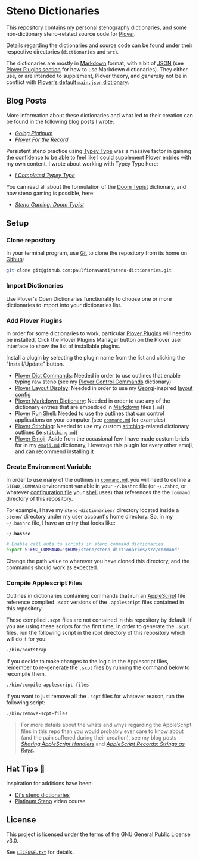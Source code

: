# Steno Dictionaries

This repository contains my personal stenography dictionaries, and
some non-dictionary steno-related source code for [Plover][].

Details regarding the dictionaries and source code can be found under their
respective directories (`dictionaries` and `src`).

The dictionaries are mostly in [Markdown][] format, with a bit of [JSON][] (see
[Plover Plugins section](#add-plover-plugins) for how to use Markdown
dictionaries). They either use, or are intended to supplement, Plover theory,
and _generally_ not be in conflict with
[Plover's default `main.json` dictionary][Plover main.json].

## Blog Posts

More information about these dictionaries and what led to their creation can
be found in the following blog posts I wrote:

- _[Going Platinum][]_
- _[Plover For the Record][]_

Persistent steno practice using [Typey Type][] was a massive factor in gaining
the confidence to be able to feel like I could supplement Plover entries with my
own content. I wrote about working with Typey Type here:

- _[I Completed Typey Type][]_

You can read all about the formulation of the [Doom Typist][] dictionary, and
how steno gaming is possible, here:

- _[Steno Gaming: Doom Typist][]_

## Setup

### Clone repository

In your terminal program, use [Git][] to clone the repository from its home on
[Github][]:

```sh
git clone git@github.com:paulfioravanti/steno-dictionaries.git
```

### Import Dictionaries

Use Plover's Open Dictionaries functionality to choose one or more dictionaries
to import into your dictionaries list.

### Add Plover Plugins

In order for some dictionaries to work, particular [Plover Plugins][] will
need to be installed. Click the Plover Plugins Manager button on the Plover
user interface to show the list of installable plugins.

Install a plugin by selecting the plugin name from the list and clicking the
"Install/Update" button.

- [Plover Dict Commands][]: Needed in order to use outlines that enable typing
  raw steno (see my [Plover Control Commands][] dictionary)
- [Plover Layout Display][]: Needed in order to use my [Georgi][]-inspired
  [layout config][]
- [Plover Markdown Dictionary][]: Needed in order to use any of the dictionary
  entries that are embedded in [Markdown][] files (`.md`)
- [Plover Run Shell][]: Needed to use the outlines that can control applications
  on your computer (see [`command.md`][] for examples)
- [Plover Stitching][]: Needed to use my custom [stitching][]-related dictionary
  outlines (ie [`stitching.md`][])
- [Plover Emoji][]: Aside from the occasional few I have made custom briefs for
  in my [`emoji.md`][] dictionary, I leverage this plugin for every other
  emoji, and can recommend installing it

### Create Environment Variable

In order to use many of the outlines in [`command.md`][], you will need to
define a `STENO_COMMAND` environment variable in your `~/.bashrc` file (or
`~/.zshrc`, or whatever [configuration file][] your [shell][] uses) that
references the the `command` directory of this repository.

For example, I have my `steno-dictionaries/` directory located inside a
`steno/` directory under my user account's home directory. So, in my
`~/.bashrc` file, I have an entry that looks like:

**`~/.bashrc`**

```sh
# Enable call outs to scripts in steno command dictionaries.
export STENO_COMMAND="$HOME/steno/steno-dictionaries/src/command"
```

Change the path value to wherever you have cloned this directory, and the
commands should work as expected.

### Compile Applescript Files

Outlines in dictionaries containing commands that run an [AppleScript][] file
reference compiled `.scpt` versions of the `.applescript` files contained in
this repository.

Those compiled `.scpt` files are not contained in this repository by default.
If you are using these scripts for the first time, in order to generate the
`.scpt` files, run the following script in the root directory of this repository
which will do it for you:

```sh
./bin/bootstrap
```

If you decide to make changes to the logic in the Applescript files, remember to
re-generate the `.scpt` files by running the command below to recompile them.

```sh
./bin/compile-applescript-files
```

If you want to just remove all the `.scpt` files for whatever reason, run the
following script:

```sh
./bin/remove-scpt-files
```

> For more details about the whats and whys regarding the AppleScript files in
> this repo than you would probably ever care to know about (and the pain
> suffered during their creation), see my blog posts _[Sharing AppleScript
> Handlers][]_ and _[AppleScript Records: Strings as Keys]_.

## Hat Tips :tophat:

Inspiration for additions have been:

- [Di's steno dictionaries][]
- [Platinum Steno][] video course

## License

This project is licensed under the terms of the GNU General Public License v3.0.

See [`LICENSE.txt`][] for details.

[AppleScript]: https://en.wikipedia.org/wiki/AppleScript
[AppleScript Records: Strings as Keys]: https://www.paulfioravanti.com/blog/applescript-records-string-keys/
[`command.md`]: ./dictionaries/command.md
[configuration file]: https://en.wikipedia.org/wiki/Configuration_file
[Di's steno dictionaries]: https://github.com/didoesdigital/steno-dictionaries
[Doom Typist]: https://github.com/mmaulwurff/typist.pk3
[`emoji.md`]: ./dictionaries/emoji.md
[Georgi]: https://www.gboards.ca/product/georgi
[Going Platinum]: https://www.paulfioravanti.com/blog/going-platinum/
[Git]: https://git-scm.com/
[GitHub]: https://github.com/
[I Completed Typey Type]: https://www.paulfioravanti.com/blog/completed-typey-type/
[JSON]: https://en.wikipedia.org/wiki/JSON
[layout config]: ./src/plover-layout-display.json
[`LICENSE.txt`]: ./LICENSE.txt
[Markdown]: https://daringfireball.net/projects/markdown/
[Platinum Steno]: https://www.youtube.com/channel/UC-bfgyMjBdFuzhuL4Ff6XqA
[Plover]: http://www.openstenoproject.org/plover/
[Plover Control Commands]: ./dictionaries/command.md#plover-control-commands
[Plover Dict Commands]: https://github.com/KoiOates/plover_dict_commands
[Plover Emoji]: https://github.com/morinted/plover_emoji
[Plover For the Record]: https://www.paulfioravanti.com/blog/plover-for-the-record/
[Plover Layout Display]: https://github.com/morinted/plover_layout_display
[Plover main.json]: https://github.com/openstenoproject/plover/blob/master/plover/assets/main.json
[Plover Markdown Dictionary]: https://github.com/antistic/plover_markdown_dictionary
[Plover Plugins]: https://github.com/openstenoproject/plover/wiki/Plugins
[Plover Run Shell]: https://github.com/user202729/plover_run_shell
[Plover Stitching]: https://github.com/morinted/plover_stitching
[Python]: https://www.python.org/
[Sharing AppleScript Handlers]: https://www.paulfioravanti.com/blog/sharing-applescript-handlers/
[shell]: https://en.wikipedia.org/wiki/Shell_(computing)
[Steno Gaming: Doom Typist]: https://www.paulfioravanti.com/blog/steno-gaming-doom-typist/
[stitching]: http://ilovesteno.com/2015/03/12/theory-thursday-stitching/
[`stitching.md`]: ./dictionaries/stitching.md
[Typey Type]: https://didoesdigital.com/typey-type/
